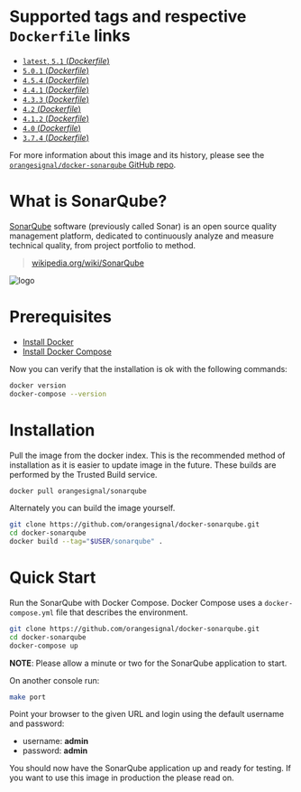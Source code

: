 # Supported tags and respective `Dockerfile` links

-	[`latest`, `5.1` (*Dockerfile*)](https://github.com/orangesignal/docker-sonarqube/blob/master/5.1/Dockerfile)
-	[`5.0.1` (*Dockerfile*)](https://github.com/orangesignal/docker-sonarqube/blob/master/5.0/Dockerfile)
-	[`4.5.4` (*Dockerfile*)](https://github.com/orangesignal/docker-sonarqube/blob/master/4.5/Dockerfile)
-	[`4.4.1` (*Dockerfile*)](https://github.com/orangesignal/docker-sonarqube/blob/master/4.4/Dockerfile)
-	[`4.3.3` (*Dockerfile*)](https://github.com/orangesignal/docker-sonarqube/blob/master/4.3/Dockerfile)
-	[`4.2` (*Dockerfile*)](https://github.com/orangesignal/docker-sonarqube/blob/master/4.2/Dockerfile)
-	[`4.1.2` (*Dockerfile*)](https://github.com/orangesignal/docker-sonarqube/blob/master/4.1/Dockerfile)
-	[`4.0` (*Dockerfile*)](https://github.com/orangesignal/docker-sonarqube/blob/master/4.0/Dockerfile)
-	[`3.7.4` (*Dockerfile*)](https://github.com/orangesignal/docker-sonarqube/blob/master/3.7/Dockerfile)

For more information about this image and its history, please see the [`orangesignal/docker-sonarqube` GitHub repo](https://github.com/orangesignal/docker-sonarqube/).

# What is SonarQube?

[SonarQube](http://www.sonarqube.org/) software (previously called Sonar) is an open source quality management platform, dedicated to continuously analyze and measure technical quality, from project portfolio to method.

> [wikipedia.org/wiki/SonarQube](http://en.wikipedia.org/wiki/SonarQube)

![logo](http://www.sonarqube.org/wp-content/themes/sonarsource.org/images/sonar.png)

# Prerequisites

* [Install Docker](http://docs.docker.com/installation/)
* [Install Docker Compose](http://docs.docker.com/compose/install/)

Now you can verify that the installation is ok with the following commands:

```bash
docker version
docker-compose --version
```

# Installation

Pull the image from the docker index. This is the recommended method of installation as it is easier to update image in the future. These builds are performed by the Trusted Build service.

```bash
docker pull orangesignal/sonarqube
```

Alternately you can build the image yourself.

```bash
git clone https://github.com/orangesignal/docker-sonarqube.git
cd docker-sonarqube
docker build --tag="$USER/sonarqube" .
```

# Quick Start

Run the SonarQube with Docker Compose. Docker Compose uses a `docker-compose.yml` file that describes the environment.

```bash
git clone https://github.com/orangesignal/docker-sonarqube.git
cd docker-sonarqube
docker-compose up
```

**NOTE**: Please allow a minute or two for the SonarQube application to start.

On another console run:

```bash
make port
```

Point your browser to the given URL and login using the default username and password:

* username: **admin**
* password: **admin**

You should now have the SonarQube application up and ready for testing. If you want to use this image in production the please read on.